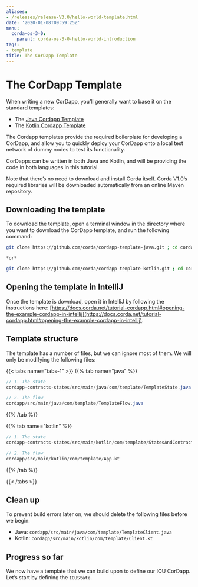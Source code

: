 ```yaml
---
aliases:
- /releases/release-V3.0/hello-world-template.html
date: '2020-01-08T09:59:25Z'
menu:
  corda-os-3-0:
    parent: corda-os-3-0-hello-world-introduction
tags:
- template
title: The CorDapp Template
---
```





# The CorDapp Template

When writing a new CorDapp, you’ll generally want to base it on the standard templates:


* The [Java Cordapp Template](https://github.com/corda/cordapp-template-java)
* The [Kotlin Cordapp Template](https://github.com/corda/cordapp-template-kotlin)

The Cordapp templates provide the required boilerplate for developing a CorDapp, and allow you to quickly deploy your
CorDapp onto a local test network of dummy nodes to test its functionality.

CorDapps can be written in both Java and Kotlin, and will be providing the code in both languages in this tutorial.

Note that there’s no need to download and install Corda itself. Corda V1.0’s required libraries will be downloaded
automatically from an online Maven repository.


## Downloading the template

To download the template, open a terminal window in the directory where you want to download the CorDapp template, and
run the following command:

```bash
git clone https://github.com/corda/cordapp-template-java.git ; cd cordapp-template-java

*or*

git clone https://github.com/corda/cordapp-template-kotlin.git ; cd cordapp-template-kotlin
```


## Opening the template in IntelliJ

Once the template is download, open it in IntelliJ by following the instructions here:
[https://docs.corda.net/tutorial-cordapp.html#opening-the-example-cordapp-in-intellij](https://docs.corda.net/tutorial-cordapp.html#opening-the-example-cordapp-in-intellij).


## Template structure

The template has a number of files, but we can ignore most of them. We will only be modifying the following files:

{{< tabs name="tabs-1" >}}
{{% tab name="java" %}}
```java
// 1. The state
cordapp-contracts-states/src/main/java/com/template/TemplateState.java

// 2. The flow
cordapp/src/main/java/com/template/TemplateFlow.java
```
{{% /tab %}}

{{% tab name="kotlin" %}}
```kotlin
// 1. The state
cordapp-contracts-states/src/main/kotlin/com/template/StatesAndContracts.kt

// 2. The flow
cordapp/src/main/kotlin/com/template/App.kt
```
{{% /tab %}}

{{< /tabs >}}


## Clean up

To prevent build errors later on, we should delete the following files before we begin:


* Java: `cordapp/src/main/java/com/template/TemplateClient.java`
* Kotlin: `cordapp/src/main/kotlin/com/template/Client.kt`


## Progress so far

We now have a template that we can build upon to define our IOU CorDapp. Let’s start by defining the `IOUState`.

